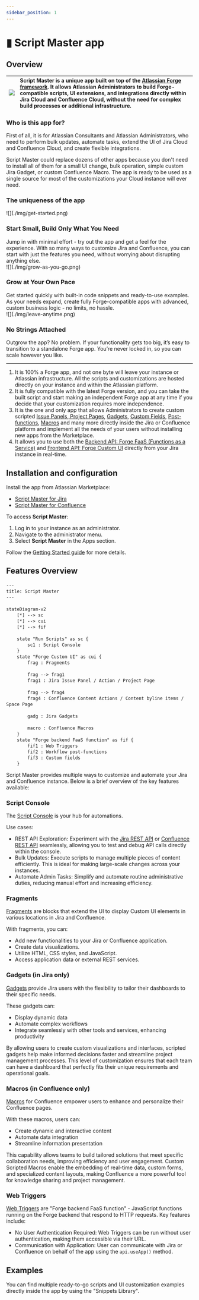 ```yaml
---
sidebar_position: 1
---
```


# ▮ Script Master app

## Overview

| ![](/img/script-master-logo.png) | Script Master is a unique app built on top of the [Atlassian Forge framework](https://developer.atlassian.com/platform/forge/). It allows Atlassian Administrators to build Forge-compatible scripts, UI extensions, and integrations directly within Jira Cloud and Confluence Cloud, without the need for complex build processes or additional infrastructure. |
| -------------------------------- | :---------------------------------------------------------------------------------------------------------------------------------------------------------------------------------------------------------------------------------------------------------------------------------------------------------------------------------------------------------------- |

### Who is this app for?
First of all, it is for Atlassian Consultants and Atlassian Administrators, who need to perform bulk updates, automate tasks, extend the UI of Jira Cloud and Confluence Cloud, and create flexible integrations.

Script Master could replace dozens of other apps because you don't need to install all of them for a small UI change, bulk operation, simple custom Jira Gadget, or custom Confluence Macro. The app is ready to be used as a single source for most of the customizations your Cloud instance will ever need.


### The uniqueness of the app

<div style={{ display: "flex", gap: "20px", "justify-content": "space-between", "align-content": "center", width: "100%" }}>
  <div style={{ display: "flex", "flex-direction": "column", "justify-content": "flex-start", "align-content": "center", "align-items": "center", width: "100%" }}>
    <div>![](./img/get-started.png)</div>
    <h3>Start Small, Build Only What You Need</h3>
    <div>Jump in with minimal effort - try out the app and get a feel for the experience. With so many ways to customize Jira and Confluence, you can start with just the features you need, without worrying about disrupting anything else.</div>
  </div>
  <div style={{ display: "flex", "flex-direction": "column", "justify-content": "flex-start", "align-content": "center", "align-items": "center", width: "100%" }}>
    <div>![](./img/grow-as-you-go.png)</div>
    <h3>Grow at Your Own Pace</h3>
    <div>Get started quickly with built-in code snippets and ready-to-use examples. As your needs expand, create fully Forge-compatible apps with advanced, custom business logic - no limits, no hassle.</div>
  </div>
  <div style={{ display: "flex", "flex-direction": "column", "justify-content": "flex-start", "align-content": "center", "align-items": "center", width: "100%" }}>
    <div>![](./img/leave-anytime.png)</div>
    <h3>No Strings Attached</h3>
    <div>Outgrow the app? No problem. If your functionality gets too big, it’s easy to transition to a standalone Forge app. You’re never locked in, so you can scale however you like.</div>
  </div>
</div>

---

1. It is 100% a Forge app, and not one byte will leave your instance or Atlassian infrastructure. All the scripts and customizations are hosted directly on your instance and within the Atlassian platform.
2. It is fully compatible with the latest Forge version, and you can take the built script and start making an independent Forge app at any time if you decide that your customization requires more independence.
3. It is the one and only app that allows Administrators to create custom scripted [Issue Panels, Project Pages](./fragments/index.md), [Gadgets](./gadgets/index.md), [Custom Fields](./custom-fields/index.md), [Post-functions](./workflow-extensions/workflow-post-functions/index.md), [Macros](./macros/index.md) and many more directly inside the Jira or Confluence platform and implement all the needs of your users without installing new apps from the Marketplace.
4. It allows you to use both the [Backend API: Forge FaaS (Functions as a Service)](./forge-bridge-back.md) and [Frontend API: Forge Custom UI](./forge-bridge-front.md) directly from your Jira instance in real-time.




## Installation and configuration

Install the app from Atlassian Marketplace:

- [Script Master for Jira](https://marketplace.atlassian.com/apps/1233958/script-master-for-jira)
- [Script Master for Confluence](https://marketplace.atlassian.com/apps/1234082/script-master-for-confluence)

To access **Script Master**:

1. Log in to your instance as an administrator.
2. Navigate to the administrator menu.
3. Select **Script Master** in the Apps section.

Follow the [Getting Started guide](./getting-started.md) for more details.


## Features Overview

<!-- 
```mermaid
graph TD
    A["`**Script Master**`"] --\> B["`**Script Console**`"]
    A --\> C["`**Fragments**`"]
    A --\> D["`**Web Triggers**`"]

    subgraph Front-end scripting
    B --\> B1[REST API Exploration]
    B --\> B2[Bulk Updates]
    B --\> B3[Automate Admin Tasks]

    C --\> C1[Custom Actions]
    C --\> C2[Custom Panels]
    C1 --\> C3[HTML, CSS, JavaScript]
    C2 --\> C4[Data Visualizations]
    C3 --\> C5[Access Application Data]
    C4 --\> C6[External REST Services]
    end
    
    subgraph Back-end scripting
    D --\> D1[Respond to HTTP Requests]
    D1 --\> D2[No User Authentication Required]
    D1 --\> D3[Communicate with Jira/Confluence]
    end
``` -->


```mermaid
---
title: Script Master
---

stateDiagram-v2
    [*] --> sc
    [*] --> cui
    [*] --> fif

    state "Run Scripts" as sc {
        sc1 : Script Console 
    }
    state "Forge Custom UI" as cui {
        frag : Fragments

        frag --> frag1
        frag1 : Jira Issue Panel / Action / Project Page

        frag --> frag4
        frag4 : Confluence Content Actions / Content byline items / Space Page
       
        gadg : Jira Gadgets

        macro : Confluence Macros
    }
    state "Forge backend FaaS function" as fif {
        fif1 : Web Triggers
        fif2 : Workflow post-functions
        fif3 : Custom fields
    }
```

Script Master provides multiple ways to customize and automate your Jira and Confluence instance. Below is a brief overview of the key features available:


### Script Console

The [Script Console](./script-console/index.md) is your hub for automations. 

Use cases:

- REST API Exploration: Experiment with the [Jira REST API](https://developer.atlassian.com/cloud/jira/platform/rest/v3) or [Confluence REST API](https://developer.atlassian.com/cloud/confluence/rest/v2) seamlessly, allowing you to test and debug API calls directly within the console.
- Bulk Updates: Execute scripts to manage multiple pieces of content efficiently. This is ideal for making large-scale changes across your instances.
- Automate Admin Tasks: Simplify and automate routine administrative duties, reducing manual effort and increasing efficiency.


### Fragments

[Fragments](./fragments/index.md) are blocks that extend the UI to display Custom UI elements in various locations in Jira and Confluence. 

With fragments, you can:

- Add new functionalities to your Jira or Confluence application.
- Create data visualizations.
- Utilize HTML, CSS styles, and JavaScript.
- Access application data or external REST services.


### Gadgets (in Jira only)

[Gadgets](./gadgets/index.md) provide Jira users with the flexibility to tailor their dashboards to their specific needs. 

These gadgets can:

- Display dynamic data
- Automate complex workflows
- Integrate seamlessly with other tools and services, enhancing productivity

By allowing users to create custom visualizations and interfaces, scripted gadgets help make informed decisions faster and streamline project management processes. This level of customization ensures that each team can have a dashboard that perfectly fits their unique requirements and operational goals.


### Macros (in Confluence only)

[Macros](./macros/index.md) for Confluence empower users to enhance and personalize their Confluence pages. 

With these macros, users can:

- Create dynamic and interactive content
- Automate data integration
- Streamline information presentation

This capability allows teams to build tailored solutions that meet specific collaboration needs, improving efficiency and user engagement. Custom Scripted Macros enable the embedding of real-time data, custom forms, and specialized content layouts, making Confluence a more powerful tool for knowledge sharing and project management.


### Web Triggers

[Web Triggers](./web-triggers/index.md) are "Forge backend FaaS function" - JavaScript functions running on the Forge backend that respond to HTTP requests. Key features include:

- No User Authentication Required: Web Triggers can be run without user authentication, making them accessible via their URL.
- Communication with Application: User can communicate with Jira or Confluence on behalf of the app using the `api.useApp()` method.


## Examples

You can find multiple ready-to-go scripts and UI customization examples directly inside the app by using the "Snippets Library".
